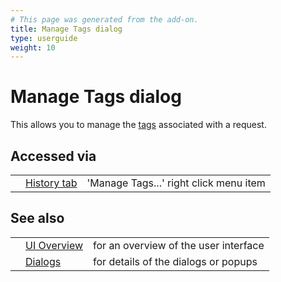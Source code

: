 ```yaml
---
# This page was generated from the add-on.
title: Manage Tags dialog
type: userguide
weight: 10
---
```


# Manage Tags dialog

This allows you to manage the [tags](/docs/desktop/start/features/tags/)
associated with a request.

## Accessed via

|   |                                               |                                        |
|---|-----------------------------------------------|----------------------------------------|
|   | [History tab](/docs/desktop/ui/tabs/history/) | 'Manage Tags...' right click menu item |

## See also

|   |                                      |                                       |
|---|--------------------------------------|---------------------------------------|
|   | [UI Overview](/docs/desktop/ui/)     | for an overview of the user interface |
|   | [Dialogs](/docs/desktop/ui/dialogs/) | for details of the dialogs or popups  |
